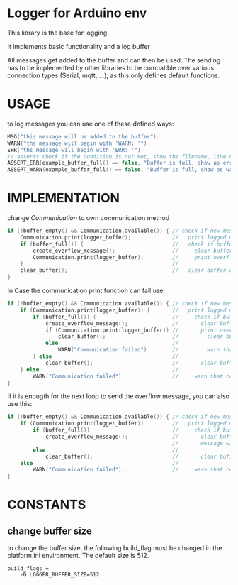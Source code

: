# Logger for Arduino env

This library is the base for logging.

It implements basic functionality and a log buffer

All messages get added to the buffer and can then be used.
The sending has to be implemented by other libraries to be compatible over various connection types (Serial, mqtt, ...), as this only defines default functions.

# USAGE
to log messages you can use one of these defined ways:
```c++
MSG("this message will be added to the buffer") 
WARN("ths message will begin with 'WARN: '")
ERR("ths message will begin with 'ERR: '")
// asserts check if the condition is not met, show the filename, line number and message. WARN can additionally execute something
ASSERT_ERR(example_buffer_full() == false, "Buffer is full, show as error")
ASSERT_WARN(example_buffer_full() == false, "Buffer is full, show as warning and clear buffer automatically", clear_example_buffer())
```

# IMPLEMENTATION
change *Communication* to own communication method
```c++
if (!buffer_empty() && Communication.available()) { // check if new message and connection are available
    Communication.print(logger_buffer);             //   print logged messages
    if (buffer_full()) {                            //   check if buffer had overflow
        create_overflow_message();                  //     clear buffer and create overflow message 
        Communication.print(logger_buffer);         //     print overflow message
    }                                               //
    clear_buffer();                                 //   clear buffer as all content is sent
}
```
In Case the communication print function can fail use:
```c++
if (!buffer_empty() && Communication.available()) { // check if new message and connection are available
    if (Communication.print(logger_buffer)) {       //   print logged messages, continue on success
        if (buffer_full()) {                        //     check if buffer had overflow
            create_overflow_message();              //       clear buffer and create overflow message 
            if (Communication.print(logger_buffer)) //       print overflow message, continue on success
                clear_buffer();                     //         clear buffer as overflow message is sent    
            else                                    //  
                WARN("Communication failed")        //         warn that communication failed
        } else                                      //  
            clear_buffer();                         //       clear buffer as all content is sent
    } else                                          //  
        WARN("Communication failed");               //     warn that communication failed
}
```
If it is enougth for the next loop to send the overflow message, you can also use this:
```c++
if (!buffer_empty() && Communication.available()) { // check if new message and connection are available
    if (Communication.print(logger_buffer))         //   print logged messages, continue on success
        if (buffer_full())                          //     check if buffer had overflow
            create_overflow_message();              //       clear buffer and create overflow message
                                                    //       message will be sent on the next call of this function
        else                                        // 
            clear_buffer();                         //       clear buffer as all content is sent
    else                                            //    
        WARN("Communication failed");               //     warn that communication failed
}
```

# CONSTANTS
## change buffer size
to change the buffer size, the following build_flag must be changed in the platform.ini environment.
The default size is 512.
```
build_flags = 
    -D LOGGER_BUFFER_SIZE=512
```
